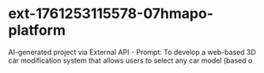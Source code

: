 # ext-1761253115578-07hmapo-platform
AI-generated project via External API - Prompt: To develop a web-based 3D car modification system that allows users to select any car model (based o
